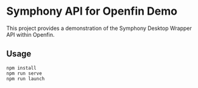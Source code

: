 # Symphony API for Openfin Demo

This project provides a demonstration of the Symphony Desktop Wrapper API within Openfin.

## Usage

```
npm install
npm run serve
npm run launch
```
